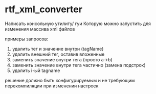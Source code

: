 # rtf_xml_converter

Написать консольную утилиту/ гуи
Которую можно запустить для изменения массива xml файлов

примеры запросов:
1. удалить тег и значение внутри (tagName)
2. удалить внешний тег, оставив вложенные
3. заменить значение внутри тега (просто a->b)
4. заменить значение внутри тега частично (замена подстрок)
5. удалить i-ый tagname

решение должно быть конфигурируемым и не требующим перекомпиляции при изменении настроек
